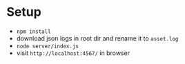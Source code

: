 # Setup
- `npm install`
- download json logs in root dir and rename it to `asset.log`
- `node server/index.js`
- visit `http://localhost:4567/` in browser
